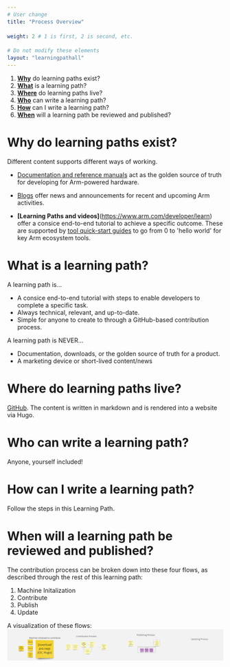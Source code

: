 ```yaml
---
# User change
title: "Process Overview"

weight: 2 # 1 is first, 2 is second, etc.

# Do not modify these elements
layout: "learningpathall"
---
```


1. **[Why](#why-do-learning-paths-exist)** do learning paths exist? 
2. **[What](#what-is-a-learning-path)** is a learning path?
3. **[Where](#where-do-learning-paths-live)** do learning paths live?
4. **[Who](#who-can-write-a-learning-path)** can write a learning path?
5. **[How](#how-can-i-write-a-learning-path)** can I write a learning path?
6. **[When](#when-will-a-learning-path-be-reviewed-and-published)** will a learning path be reviewed and published?


# Why do learning paths exist?
Different content supports different ways of working. 

* [Documentation and reference manuals](https://www.developer.arm.com/docs) act as the golden source of truth for developing for Arm-powered hardware. 

* [Blogs](https://www.community.arm.com) offer news and announcements for recent and upcoming Arm activities.

* **[Learning Paths and videos]**(https://www.arm.com/developer/learn) offer a consice end-to-end tutorial to achieve a specific outcome. These are supported by [tool quick-start guides](https://www.arm.com/developer/learn/tool-install) to go from 0 to 'hello world' for key Arm ecosystem tools.

# What is a learning path?
A learning path is...
- A consice end-to-end tutorial with steps to enable developers to complete a specific task.
- Always technical, relevant, and up-to-date.
- Simple for anyone to create to through a GitHub-based contribution process.

A learning path is NEVER...
- Documentation, downloads, or the golden source of truth for a product.
- A marketing device or short-lived content/news

# Where do learning paths live?
[GitHub](https://github.com/zachlas/arm-software-developers-ads). The content is written in markdown and is rendered into a website via Hugo.

# Who can write a learning path?
Anyone, yourself included!

# How can I write a learning path?
Follow the steps in this Learning Path.

# When will a learning path be reviewed and published?
The contribution process can be broken down into these four flows, as described through the rest of this learning path:
1. Machine Initalization
2. Contribute
3. Publish
4. Update

A visualization of these flows:
![alt-text #center](process-flow.PNG "Processes to add a Learning Path")

